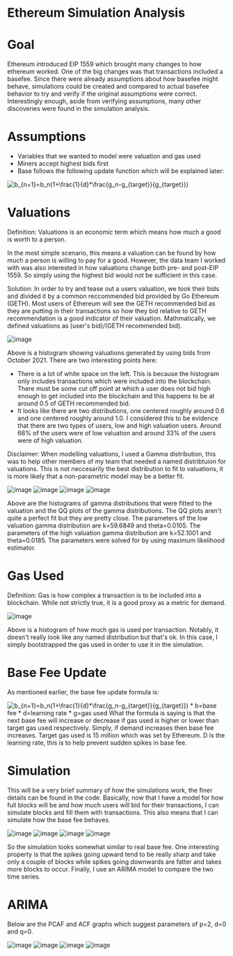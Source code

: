 # Ethereum Simulation Analysis

# Goal
Ethereum introduced EIP 1559 which brought many changes to how ethereum worked. One of the big changes was that transactions included a basefee. Since there were already assumptions about how basefee might behave, simulations could be created and compared to actual basefee behavior to try and verify if the original assumptions were correct. Interestingly enough, aside from verifying assumptions, many other discoveries were found in the simulation analysis. 

# Assumptions 
* Variables that we wanted to model were valuation and gas used 
* Miners accept highest bids first
* Base follows the following update function which will be explained later: 
<img src="https://latex.codecogs.com/svg.image?b_{n&plus;1}=b_n(1&plus;\frac{1}{d}*\frac{g_n-g_{target}}{g_{target}})" title="b_{n+1}=b_n(1+\frac{1}{d}*\frac{g_n-g_{target}}{g_{target}})" />

# Valuations 
Definition: Valuations is an economic term which means how much a good is worth to a person. 

In the most simple scenario, this means a valuation can be found by how much a person is willing to pay for a good. However, the data team I worked with was also interested in how valuations change both pre- and post-EIP 1559. So simply using the highest bid would not be sufficient in this case. 

Solution: 
In order to try and tease out a users valuation, we took their bids and divided it by a common reccommended bid provided by Go Ethereum (GETH). Most users of Ethereum will see the GETH recommended bid as they are putting in their transactions so how they bid relative to GETH recommendation is a good indicator of their valuation. Mathmatically, we defined valuations as (user's bid)/(GETH recommended bid). 

![image](https://user-images.githubusercontent.com/85899973/148271912-eaa13a58-830c-45ee-99d5-dcf8c34eb1ca.png)

Above is a histogram showing valuations generated by using bids from October 2021. There are two interesting points here:
* There is a lot of white space on the left. This is because the histogram only includes transactions which were included into the blockchain. There must be some cut off point at which a user does not bid high enough to get included into the blockchain and this happens to be at around 0.5 of GETH recommended bid. 
* It looks like there are two distributions, one centered roughly around 0.6 and one centered roughly around 1.0. I considered this to be evidence that there are two types of users, low and high valuation users. Around 66% of the users were of low valuation and around 33% of the users were of high valuation. 

Disclaimer: When modelling valuations, I used a Gamma distribution, this was to help other members of my team that needed a named distribtuion for valuations. This is not neccesarily the best distribution to fit to valuations, it is more likely that a non-parametric model may be a better fit.

![image](https://user-images.githubusercontent.com/85899973/148273751-54cb3bd0-6d02-4bb7-b0c9-faf089ccf935.png)
![image](https://user-images.githubusercontent.com/85899973/148273775-0d8185b3-f25d-46cc-aaf2-967b8b7e73cd.png)
![image](https://user-images.githubusercontent.com/85899973/148273860-a9d84517-f2b9-4956-a3b7-1cf778d87853.png)
![image](https://user-images.githubusercontent.com/85899973/148273877-f116e9c1-b27b-476a-ad33-7955245ab246.png)

Above are the histograms of gamma distributions that were fitted to the valuation and the QQ plots of the gamma distributions. The QQ plots aren't quite a perfect fit but they are pretty close. The parameters of the low valuation gamma distribution are k=59.6849 and theta=0.0105. The parameters of the high valuation gamma distribution are k=52.1001 and theta=0.0185. The parameters were solved for by using maximum likelihood estimator. 

# Gas Used 
Definition: Gas is how complex a transaction is to be included into a blockchain. While not strictly true, it is a good proxy as a metric for demand. 

![image](https://user-images.githubusercontent.com/85899973/148276918-29610257-e6ed-44b2-bb71-20890e65b8db.png)

Above is a histogram of how much gas is used per transaction. Notably, it doesn't really look like any named distribution but that's ok. In this case, I simply bootstrapped the gas used in order to use it in the simulation. 

# Base Fee Update
As mentioned earlier, the base fee update formula is: 

<img src="https://latex.codecogs.com/svg.image?b_{n&plus;1}=b_n(1&plus;\frac{1}{d}*\frac{g_n-g_{target}}{g_{target}})" title="b_{n+1}=b_n(1+\frac{1}{d}*\frac{g_n-g_{target}}{g_{target}})" />
* b=base fee
* d=learning rate
* g=gas used
What the formula is saying is that the next base fee will increase or decrease if gas used is higher or lower than target gas used respectively. Simply, if demand increases then base fee increases. Target gas used is 15 million which was set by Ethereum. D is the learning rate, this is to help prevent sudden spikes in base fee. 

# Simulation 
This will be a very brief summary of how the simulations work, the finer details can be found in the code. Basically, now that I have a model for how full blocks will be and how much users will bid for their transactions, I can simulate blocks and fill them with transactions. This also means that I can simulate how the base fee behaves. 

![image](https://user-images.githubusercontent.com/85899973/148283437-2d3bc212-aeeb-4372-939d-bb253d30a6be.png)
![image](https://user-images.githubusercontent.com/85899973/148285391-4ab05863-7d98-4abf-b6cd-103ae967351f.png)
![image](https://user-images.githubusercontent.com/85899973/148285469-f0b557d5-3666-4e35-a710-247daa522762.png)
![image](https://user-images.githubusercontent.com/85899973/148285528-a13bf9de-e43b-44e7-a893-df214c147d18.png)

So the simulation looks somewhat similar to real base fee. One interesting property is that the spikes going upward tend to be really sharp and take only a couple of blocks while spikes going downwards are fatter and takes more blocks to occur. Finally, I use an ARIMA model to compare the two time series. 

# ARIMA 
 Below are the PCAF and ACF graphs which suggest parameters of p=2, d=0 and q=0. 
 
 ![image](https://user-images.githubusercontent.com/85899973/148285951-9057cd32-d52a-4aae-85f3-c6d025852548.png)
 ![image](https://user-images.githubusercontent.com/85899973/148285965-d4025a37-fefd-4d88-b7ff-5b2a3d4115a0.png)
 ![image](https://user-images.githubusercontent.com/85899973/148285992-924b730e-8d29-425f-a7ca-4f2c7913f36e.png)
 ![image](https://user-images.githubusercontent.com/85899973/148286007-701f15db-dae2-47be-9611-8befc07e8103.png)




